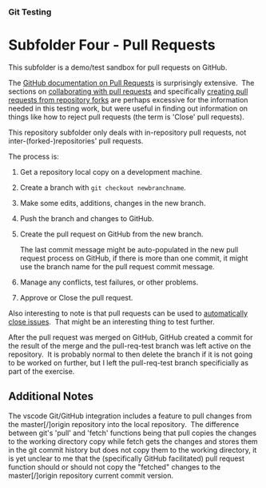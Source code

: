 
### Git Testing

# Subfolder **Four** - Pull Requests

This subfolder is a demo/test sandbox for pull requests on GitHub.

The [GitHub documentation on Pull Requests](https://docs.github.com/en/pull-requests) 
is surprisingly extensive.&nbsp; 
The sections on [collaborating with pull requests](https://docs.github.com/en/pull-requests/collaborating-with-pull-requests) 
and specifically [creating pull requests from repository forks](https://docs.github.com/en/pull-requests/collaborating-with-pull-requests/proposing-changes-to-your-work-with-pull-requests/creating-a-pull-request-from-a-fork) 
are perhaps excessive for the information needed in this testing work, but were useful in finding out information on things like
how to reject pull requests (the term is 'Close' pull requests).

This repository subfolder only deals with in-repository pull requests, not inter-(forked-)repositories' pull requests.

The process is:
1) Get a repository local copy on a development machine.
2) Create a branch with `git checkout newbranchname`.
3) Make some edits, additions, changes in the new branch.
4) Push the branch and changes to GitHub.
5) Create the pull request on GitHub from the new branch.

    The last commit message might be auto-populated in the new pull request process on GitHub, 
    if there is more than one commit, it might use the branch name for the pull request commit message.

6) Manage any conflicts, test failures, or other problems.
7) Approve or Close the pull request.

Also interesting to note is that pull requests can be used to 
[automatically close issues](https://docs.github.com/en/issues/tracking-your-work-with-issues/linking-a-pull-request-to-an-issue).&nbsp; 
That might be an interesting thing to test further.

After the pull request was merged on GitHub, GitHub created a commit for the result of the merge 
and the pull-req-test branch was left active on the repository.&nbsp; 
It is probably normal to then delete the branch if it is not going to be worked on further, 
but I left the pull-req-test branch specificially as part of the exercise.

## Additional Notes

The vscode Git/GitHub integration includes a feature to pull changes from the master[/]origin repository into the local repository.&nbsp; 
The difference between git's 'pull' and 'fetch' functions being that pull copies the changes to the working directory copy while fetch 
gets the changes and stores them in the git commit history but does not copy them to the working directory, it is yet unclear to me that 
the (specifically GitHub facilitated) pull request function should or should not copy the "fetched" changes to the master[/]origin 
repository current commit version.
